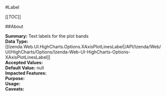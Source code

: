#Label

[[_TOC_]]

##About

**Summary:**  Text labels for the plot bands   
**Data Type:** [[Izenda.Web.UI.HighCharts.Options.XAxisPlotLinesLabel|/API/Izenda/Web/UI/HighCharts/Options/Izenda-Web-UI-HighCharts-Options-XAxisPlotLinesLabel]]  
**Accepted Values:**   
**Default Value:** null  
**Impacted Features:**   
**Purpose:**   
**Usage:**   
**Caveats:**   

